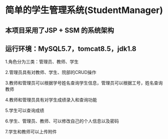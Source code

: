 # 简单的学生管理系统(StudentManager)
## 本项目采用了JSP + SSM 的系统架构
## 运行环境：MySQL5.7，tomcat8.5，jdk1.8

1.角色分为三类：管理员、教师、学生

2.管理员具有对教师、学生、院部的CRUD操作

3.教师和管理员可以根据学号姓名查询学生信息，管理员可以根据工号，姓名查询教师

4.教师和管理员具有对学生成绩录入和查询功能

5.学生可以查询成绩

6.学生、管理员、教师、可以修改自己的个人信息以及密码

7.学生和教师可以上传附件



